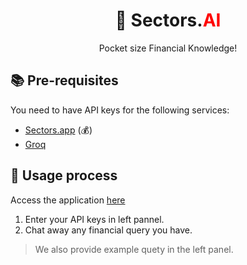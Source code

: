 <style>
r { color: Red }
o { color: Orange }
g { color: Green }
h1{ border-bottom: 0; }
</style>

# <center>🚀 Sectors.<r>AI</r></center>
<center> Pocket size Financial Knowledge!</center>



## 📚 Pre-requisites
You need to have API keys for the following services:
- [Sectors.app](https://sectors.app/api) (💰)
- [Groq](https://console.groq.com/keys)


## 🙋 Usage process

Access the application [here](https://brillian-g64ryappoacsgfjz2k7bbiw.streamlit.app/)

1. Enter your API keys in left pannel.
2. Chat away any financial query you have.

> We also provide example quety in the left panel.

